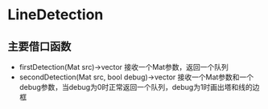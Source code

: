 # LineDetection
## 主要借口函数
* firstDetection(Mat src)->vector 接收一个Mat参数，返回一个队列
* secondDetection(Mat src, bool debug)->vector 接收一个Mat参数和一个debug参数，当debug为0时正常返回一个队列，debug为1时画出塔和线的边框